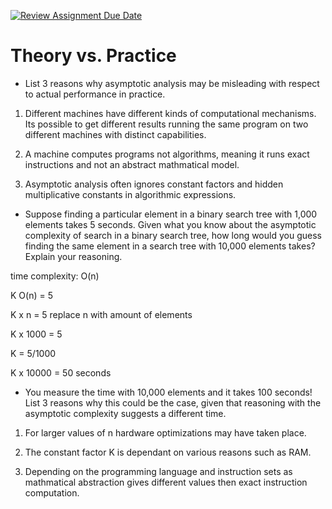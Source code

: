 [![Review Assignment Due Date](https://classroom.github.com/assets/deadline-readme-button-24ddc0f5d75046c5622901739e7c5dd533143b0c8e959d652212380cedb1ea36.svg)](https://classroom.github.com/a/FgMJElkj)
# Theory vs. Practice

- List 3 reasons why asymptotic analysis may be misleading with respect to
  actual performance in practice.
  
1. Different machines have different kinds of computational mechanisms. Its possible to get different results running the same program on two different machines with distinct capabilities.

2. A machine computes programs not algorithms, meaning it runs exact instructions and not an abstract mathmatical model.

3. Asymptotic analysis often ignores constant factors and hidden multiplicative constants in algorithmic expressions.

- Suppose finding a particular element in a binary search tree with 1,000
  elements takes 5 seconds. Given what you know about the asymptotic complexity
  of search in a binary search tree, how long would you guess finding the same
  element in a search tree with 10,000 elements takes? Explain your reasoning.

time complexity: O(n) 

K O(n) = 5 

K x n = 5 replace n with amount of elements

K x 1000 = 5 

K = 5/1000

K x 10000 = 50 seconds  

- You measure the time with 10,000 elements and it takes 100 seconds! List 3
  reasons why this could be the case, given that reasoning with the asymptotic
  complexity suggests a different time.

1. For larger values of n hardware optimizations may have taken place.

2. The constant factor K is dependant on various reasons such as RAM.

3. Depending on the programming language and instruction sets as mathmatical abstraction gives different values then exact instruction computation. 


